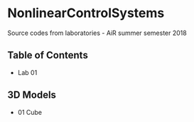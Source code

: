 # NonlinearControlSystems
Source codes from laboratories - AiR summer semester 2018

## Table of Contents

* Lab 01

## 3D Models

* 01 Cube 